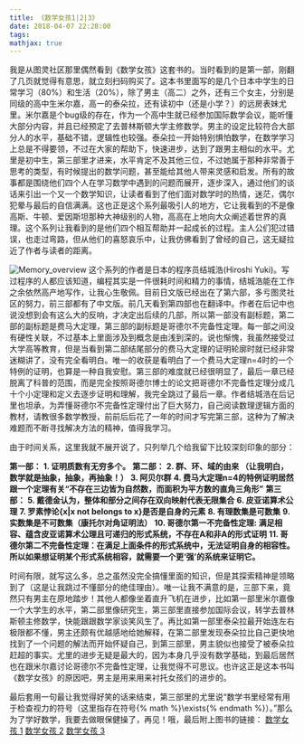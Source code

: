 ```yaml
---
title: 《数学女孩1|2|3》
date: 2018-04-07 22:28:00
tags:
mathjax: true
---
```

我是从图灵社区那里偶然看到《数学女孩》这套书的。当时看到的是第一部，刚翻了几页就觉得有意思，就立刻扫码购买了。这本书里面写的是几个日本中学生的日常学习（80%）和生活（20%），除了男主（高二）之外，还有三个女主，分别是同级的高中生米尔嘉，高一的泰朵拉，还有读初中（还是小学？）的远房表妹尤里。米尔嘉是个bug级的存在，作为一个高中生就已经参加国际数学会议，能听懂大部分内容，并且已经预定了去普林斯顿大学主修数学。男主的设定比较符合大部分人的水平，基础不错，逻辑性也较强。泰朵拉一开始特别惧怕数学，在数学学习上总是不得要领，不过在大家的帮助下，快速进步，达到了跟男主相似的水平。尤里是初中生，第三部里才进来，水平肯定不及其他三位，不过她属于那种非常善于思考的类型，有时候提出的数学问题，甚至能给其他人带来灵感和启发。所有的故事都是围绕他们四个人在学习数学中遇到的问题而展开，逐步深入，通过他们的谈话来引出一个又一个数学知识，让读者看到了他们面对数学时的热情，迷茫，偶尔犯晕与最后的自信满满。这也正是这个系列最吸引人的地方，它让我看到的不是像高斯、牛顿、爱因斯坦那种大神级别的人物，高高在上地向大众阐述着世界的真理。这个系列让我看到的是他们四个相互帮助并一起成长的过程。主人公们犯过错误，也走过弯路，但从他们的喜怒哀乐中，让我仿佛看到了曾经的自己，这无疑拉近了作者与读者的距离。
<!-- more -->
![Memory_overview](/images/mathgirls.jpg)
这个系列的作者是日本的程序员结城浩(Hiroshi Yuki)。写过程序的人都应该知道，编程其实是一件很耗时间和精力的事情，结城浩能在工作之余依然高产地写作，让我心生敬佩。目前日文版已经出在了第六部，多亏图灵社区的努力，前三部都有了中文版。前几天看到第四部也在翻译中。作者在后记中也说没想到会有这么大的反响，才决定出后续的几部，所以第一部没有副标题，第二部的副标题是费马大定理，第三部的副标题是哥德尔不完备性定理。每一部之间没有硬性关联，不过基本上里面涉及到概念是由浅到深的。说也惭愧，我虽然接受过大学高等教育，但是当看到第二部结尾部分的费马大定理的证明轮廓时就已经非常迷糊讲了，没有完全看明白。唯一的收获是看明白了一个费马大定理n=4时的一个特例的证明，也算是一种自我安慰。第三部的难度就已经很明显了，最后一章已经脱离了科普的范围，而是完全按照哥德尔博士的论文把哥德尔不完备性定理分成几十个小定理和定义去逐步证明和理解，我完全跳过了最后一章。作者结城浩在后记里也坦承，为弄懂哥德尔不完备性定理付出了巨大努力，自己阅读数理逻辑方面的教材，请教很多数学教授，前前后后花了一年的时间才写完第三部，这种为了解决难题而不断寻找解决方法的精神，值得我学习。

由于时间关系，这里我就不展开说了，只列举几个给我留下比较深刻印象的部分：

**第一部：**
**1. 证明质数有无穷多个。**
**第二部：**
**2. 群、环、域的由来 （让我明白，数学就是抽象，抽象，再抽象！）**
**3. 阿贝尔群**
**4. 费马大定理n=4的特例证明居然跟一个定理有关“不存在三边皆为自然数，而面积为平方数的直角三角形”**
**第三部：**
**5. 戴德金认为，整体和部分之间存在双向映射代表无限集合**
**6. 皮亚诺算术公理**
**7. 罗素悖论{x|x not belongs to x}是否是自身的元素**
**8. 有理数集是可数集**
**9. 实数集是不可数集（康托尔对角证明法）**
**10. 哥德尔第一不完备性定理: 满足相容、蕴含皮亚诺算术公理且可递归的形式系统，不存在A和非A的形式证明**
**11.  哥德尔第二不完备性定理：在满足上面条件的形式系统中，无法证明自身的相容性。所以如果想证明某个形式系统相容，就需要一个更‘强’的系统来证明它。**

时间有限，就写这么多，总之虽然没完全搞懂里面的知识，但是其探索精神是领略到了（这是让我跳过不懂部分的绝佳理由）。唯一让我不满意的是，三部下来，竟然只有男主在原地踏步！其他人都像坐着直升飞机在进步，比如第一部里米尔嘉像一个大学生的水平，第二部里像研究生，第三部里直接参加国际会议，转学去普林斯顿主修数学，快能跟跟数学家谈笑风生了。再比如第一部里泰朵拉最开始连左右极限都不懂，男主还颇有优越感地给她解释，在第二部里发现泰朵拉比自己更快地找到了一个问题的解法而开始怀疑自己，到第三部里，男主貌似也接受了被泰朵拉赶超的事实。尤里的进步无疑是最大的，因为本身几乎没有数学基础，到最后居然也在跟米尔嘉讨论哥德尔不完备性定理，让我觉得不可思议。也许这正是这本书叫《数学女孩》的原因吧，男主是用来用来衬托女孩们的进步的。

最后套用一句最让我觉得好笑的话来结束，第三部里的尤里说“数学书里经常有用于检查视力的符号（这里指存在符号{% math %}\exists{% endmath %}）。”那么为了学好数学，我要去做眼保健操了，再见！哦，最后附上图书的链接：
[数学女孩 1](http://www.ituring.com.cn/book/1675)
[数学女孩 2](http://www.ituring.com.cn/book/1677)
[数学女孩 3](http://www.ituring.com.cn/book/1859)